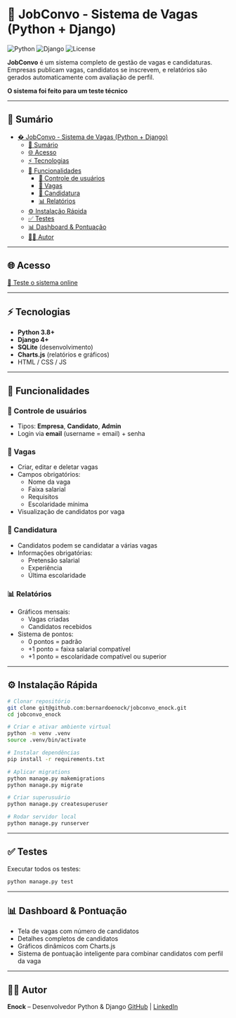# 🏢 JobConvo - Sistema de Vagas (Python + Django)

![Python](https://img.shields.io/badge/Python-3.8+-blue)
![Django](https://img.shields.io/badge/Django-4+-green)
![License](https://img.shields.io/badge/License-MIT-lightgrey)

**JobConvo** é um sistema completo de gestão de vagas e candidaturas.  
Empresas publicam vagas, candidatos se inscrevem, e relatórios são gerados automaticamente com avaliação de perfil.

**O sistema foi feito para um teste técnico**

---

## 📌 Sumário

- [� JobConvo - Sistema de Vagas (Python + Django)](#-jobconvo---sistema-de-vagas-python--django)
  - [📌 Sumário](#-sumário)
  - [🌐 Acesso](#-acesso)
  - [⚡ Tecnologias](#-tecnologias)
  - [🚀 Funcionalidades](#-funcionalidades)
    - [👤 Controle de usuários](#-controle-de-usuários)
    - [💼 Vagas](#-vagas)
    - [📝 Candidatura](#-candidatura)
    - [📊 Relatórios](#-relatórios)
  - [⚙️ Instalação Rápida](#️-instalação-rápida)
  - [✅ Testes](#-testes)
  - [📊 Dashboard \& Pontuação](#-dashboard--pontuação)
  - [👨‍💻 Autor](#-autor)

---

## 🌐 Acesso

[🔗 Teste o sistema online](https://bernardoenock.pythonanywhere.com/)

---

## ⚡ Tecnologias

- **Python 3.8+**
- **Django 4+**
- **SQLite** (desenvolvimento)
- **Charts.js** (relatórios e gráficos)
- HTML / CSS / JS

---

## 🚀 Funcionalidades

### 👤 Controle de usuários
- Tipos: **Empresa**, **Candidato**, **Admin**
- Login via **email** (username = email) + senha

### 💼 Vagas
- Criar, editar e deletar vagas
- Campos obrigatórios:
  - Nome da vaga
  - Faixa salarial
  - Requisitos
  - Escolaridade mínima
- Visualização de candidatos por vaga

### 📝 Candidatura
- Candidatos podem se candidatar a várias vagas
- Informações obrigatórias:
  - Pretensão salarial
  - Experiência
  - Última escolaridade

### 📊 Relatórios
- Gráficos mensais:
  - Vagas criadas
  - Candidatos recebidos
- Sistema de pontos:
  - 0 pontos = padrão
  - +1 ponto = faixa salarial compatível
  - +1 ponto = escolaridade compatível ou superior

---

## ⚙️ Instalação Rápida

```bash
# Clonar repositório
git clone git@github.com:bernardoenock/jobconvo_enock.git
cd jobconvo_enock

# Criar e ativar ambiente virtual
python -m venv .venv
source .venv/bin/activate

# Instalar dependências
pip install -r requirements.txt

# Aplicar migrations
python manage.py makemigrations
python manage.py migrate

# Criar superusuário
python manage.py createsuperuser

# Rodar servidor local
python manage.py runserver
````

---

## ✅ Testes

Executar todos os testes:

```bash
python manage.py test
```

---

## 📊 Dashboard & Pontuação

* Tela de vagas com número de candidatos
* Detalhes completos de candidatos
* Gráficos dinâmicos com Charts.js
* Sistema de pontuação inteligente para combinar candidatos com perfil da vaga

---

## 👨‍💻 Autor

**Enock** – Desenvolvedor Python & Django
[GitHub](https://github.com/bernardoenock) | [LinkedIn](https://www.linkedin.com/in/bernardoenock/)